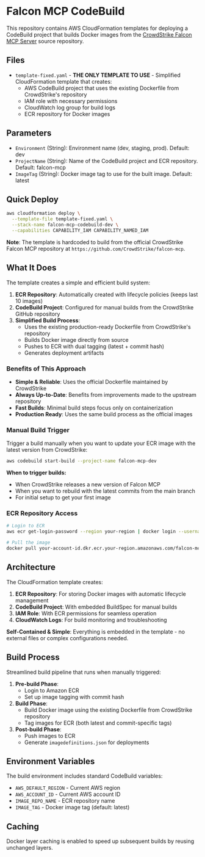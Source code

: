 # Falcon MCP CodeBuild

This repository contains AWS CloudFormation templates for deploying a CodeBuild project that builds Docker images from the [CrowdStrike Falcon MCP Server](https://github.com/CrowdStrike/falcon-mcp) source repository.

## Files

- `template-fixed.yaml` - **THE ONLY TEMPLATE TO USE** - Simplified CloudFormation template that creates:
  - AWS CodeBuild project that uses the existing Dockerfile from CrowdStrike's repository
  - IAM role with necessary permissions
  - CloudWatch log group for build logs
  - ECR repository for Docker images

## Parameters

- `Environment` (String): Environment name (dev, staging, prod). Default: dev
- `ProjectName` (String): Name of the CodeBuild project and ECR repository. Default: falcon-mcp
- `ImageTag` (String): Docker image tag to use for the built image. Default: latest

## Quick Deploy

```bash
aws cloudformation deploy \
  --template-file template-fixed.yaml \
  --stack-name falcon-mcp-codebuild-dev \
  --capabilities CAPABILITY_IAM CAPABILITY_NAMED_IAM
```

**Note**: The template is hardcoded to build from the official CrowdStrike Falcon MCP repository at `https://github.com/CrowdStrike/falcon-mcp`.

## What It Does

The template creates a simple and efficient build system:

1. **ECR Repository**: Automatically created with lifecycle policies (keeps last 10 images)
2. **CodeBuild Project**: Configured for manual builds from the CrowdStrike GitHub repository
3. **Simplified Build Process**:
   - Uses the existing production-ready Dockerfile from CrowdStrike's repository
   - Builds Docker image directly from source
   - Pushes to ECR with dual tagging (latest + commit hash)
   - Generates deployment artifacts

### Benefits of This Approach
- **Simple & Reliable**: Uses the official Dockerfile maintained by CrowdStrike
- **Always Up-to-Date**: Benefits from improvements made to the upstream repository
- **Fast Builds**: Minimal build steps focus only on containerization
- **Production Ready**: Uses the same build process as the official images

### Manual Build Trigger

Trigger a build manually when you want to update your ECR image with the latest version from CrowdStrike:

```bash
aws codebuild start-build --project-name falcon-mcp-dev
```

**When to trigger builds:**
- When CrowdStrike releases a new version of Falcon MCP
- When you want to rebuild with the latest commits from the main branch
- For initial setup to get your first image

### ECR Repository Access
```bash
# Login to ECR
aws ecr get-login-password --region your-region | docker login --username AWS --password-stdin your-account-id.dkr.ecr.your-region.amazonaws.com

# Pull the image
docker pull your-account-id.dkr.ecr.your-region.amazonaws.com/falcon-mcp:latest
```

## Architecture

The CloudFormation template creates:
1. **ECR Repository**: For storing Docker images with automatic lifecycle management
2. **CodeBuild Project**: With embedded BuildSpec for manual builds
3. **IAM Role**: With ECR permissions for seamless operation
4. **CloudWatch Logs**: For build monitoring and troubleshooting

**Self-Contained & Simple**: Everything is embedded in the template - no external files or complex configurations needed.

## Build Process

Streamlined build pipeline that runs when manually triggered:

1. **Pre-build Phase**: 
   - Login to Amazon ECR
   - Set up image tagging with commit hash
2. **Build Phase**:
   - Build Docker image using the existing Dockerfile from CrowdStrike repository
   - Tag images for ECR (both latest and commit-specific tags)
3. **Post-build Phase**:
   - Push images to ECR
   - Generate `imagedefinitions.json` for deployments

## Environment Variables

The build environment includes standard CodeBuild variables:
- `AWS_DEFAULT_REGION` - Current AWS region
- `AWS_ACCOUNT_ID` - Current AWS account ID
- `IMAGE_REPO_NAME` - ECR repository name
- `IMAGE_TAG` - Docker image tag (default: latest)

## Caching

Docker layer caching is enabled to speed up subsequent builds by reusing unchanged layers.
